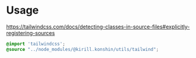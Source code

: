# Usage

https://tailwindcss.com/docs/detecting-classes-in-source-files#explicitly-registering-sources

```css
@import 'tailwindcss';
@source "../node_modules/@kirill.konshin/utils/tailwind";
```
